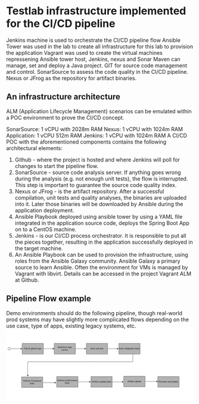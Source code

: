 <h1>Testlab infrastructure implemented for the CI/CD pipeline</h1>

Jenkins machine is used to orchestrate the CI/CD pipeline flow
Ansible Tower was used in the lab to create all infrastructure for this lab to provision the application
Vagrant was used to create the virtual machines repressening Ansible tower host, Jenkins, nexus and Sonar
Maven can manage, set and deploy a Java project.
GIT for source code management and control.
SonarSource to assess the code quality in the CI/CD pipeline.
Nexus or JFrog as the repository for artifact binaries.


<h2>An infrastructure architecture</h2>

ALM (Application Lifecycle Management) scenarios can be emulated within a POC environment to prove the CI/CD concept. 

SonarSource:  1 vCPU with 2028m RAM
Nexus: 1 vCPU with 1024m RAM
Application: 1 vCPU 512m RAM
Jenkins: 1 vCPU with 1024m RAM
A CI/CD POC with the aforementioned components contains the following architectural elements:

  <ol>
  <li>Github -  where the project is hosted and where Jenkins will poll for changes to start the pipeline flow.</li>

  <li>SonarSource - source code analysis server. If anything goes wrong during the analysis (e.g. not enough unit tests), the flow is interrupted. This step is important to guarantee the source code quality index.</li>

   <li>Nexus or JFrog - is the artifact repository. After a successful compilation, unit tests and quality analyses, the binaries are uploaded into it. Later those binaries will be downloaded by Ansible during the application deployment.</li>

  <li>Ansible Playbook deployed using ansible tower by using a YAML file integrated in the application source code, deploys the Spring Boot App on to a CentOS machine.</li>

  <li>Jenkins - is our CI/CD process orchestrator. It is responsible to put all the pieces together, resulting in the application successfully deployed in the target machine.</li>

  <li>An Ansible Playbook can be used to provision the infrastructure, using roles from the Ansible Galaxy community. Ansible Galaxy a primary source to learn Ansible.  Often the environment for VMs is managed by Vagrant with libvirt.  Details can be accessed in the project Vagrant ALM at Github.</li>
  </ol> 


<h2>Pipeline Flow example</h2>

Demo environments should do the following pipeline, though real-world prod systems may have slightly more complicated flows depending on the use case, type of apps, existing legacy systems, etc.
<img src="diagram.png"
     alt="Markdown Monster icon"
     style="float: left; margin-right: 10px;" />